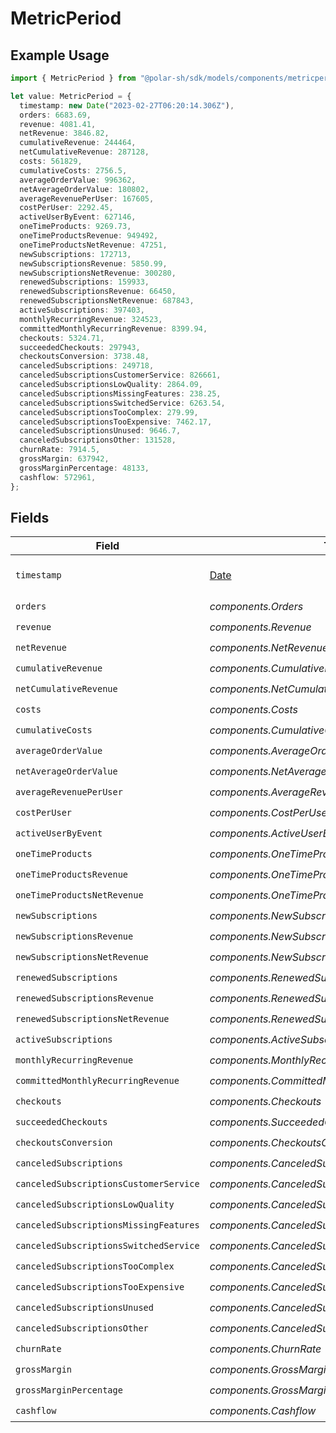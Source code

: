 # MetricPeriod

## Example Usage

```typescript
import { MetricPeriod } from "@polar-sh/sdk/models/components/metricperiod.js";

let value: MetricPeriod = {
  timestamp: new Date("2023-02-27T06:20:14.306Z"),
  orders: 6683.69,
  revenue: 4081.41,
  netRevenue: 3846.82,
  cumulativeRevenue: 244464,
  netCumulativeRevenue: 287128,
  costs: 561829,
  cumulativeCosts: 2756.5,
  averageOrderValue: 996362,
  netAverageOrderValue: 180802,
  averageRevenuePerUser: 167605,
  costPerUser: 2292.45,
  activeUserByEvent: 627146,
  oneTimeProducts: 9269.73,
  oneTimeProductsRevenue: 949492,
  oneTimeProductsNetRevenue: 47251,
  newSubscriptions: 172713,
  newSubscriptionsRevenue: 5850.99,
  newSubscriptionsNetRevenue: 300280,
  renewedSubscriptions: 159933,
  renewedSubscriptionsRevenue: 66450,
  renewedSubscriptionsNetRevenue: 687843,
  activeSubscriptions: 397403,
  monthlyRecurringRevenue: 324523,
  committedMonthlyRecurringRevenue: 8399.94,
  checkouts: 5324.71,
  succeededCheckouts: 297943,
  checkoutsConversion: 3738.48,
  canceledSubscriptions: 249718,
  canceledSubscriptionsCustomerService: 826661,
  canceledSubscriptionsLowQuality: 2864.09,
  canceledSubscriptionsMissingFeatures: 238.25,
  canceledSubscriptionsSwitchedService: 6263.54,
  canceledSubscriptionsTooComplex: 279.99,
  canceledSubscriptionsTooExpensive: 7462.17,
  canceledSubscriptionsUnused: 9646.7,
  canceledSubscriptionsOther: 131528,
  churnRate: 7914.5,
  grossMargin: 637942,
  grossMarginPercentage: 48133,
  cashflow: 572961,
};
```

## Fields

| Field                                                                                         | Type                                                                                          | Required                                                                                      | Description                                                                                   |
| --------------------------------------------------------------------------------------------- | --------------------------------------------------------------------------------------------- | --------------------------------------------------------------------------------------------- | --------------------------------------------------------------------------------------------- |
| `timestamp`                                                                                   | [Date](https://developer.mozilla.org/en-US/docs/Web/JavaScript/Reference/Global_Objects/Date) | :heavy_check_mark:                                                                            | Timestamp of this period data.                                                                |
| `orders`                                                                                      | *components.Orders*                                                                           | :heavy_check_mark:                                                                            | N/A                                                                                           |
| `revenue`                                                                                     | *components.Revenue*                                                                          | :heavy_check_mark:                                                                            | N/A                                                                                           |
| `netRevenue`                                                                                  | *components.NetRevenue*                                                                       | :heavy_check_mark:                                                                            | N/A                                                                                           |
| `cumulativeRevenue`                                                                           | *components.CumulativeRevenue*                                                                | :heavy_check_mark:                                                                            | N/A                                                                                           |
| `netCumulativeRevenue`                                                                        | *components.NetCumulativeRevenue*                                                             | :heavy_check_mark:                                                                            | N/A                                                                                           |
| `costs`                                                                                       | *components.Costs*                                                                            | :heavy_check_mark:                                                                            | N/A                                                                                           |
| `cumulativeCosts`                                                                             | *components.CumulativeCosts*                                                                  | :heavy_check_mark:                                                                            | N/A                                                                                           |
| `averageOrderValue`                                                                           | *components.AverageOrderValue*                                                                | :heavy_check_mark:                                                                            | N/A                                                                                           |
| `netAverageOrderValue`                                                                        | *components.NetAverageOrderValue*                                                             | :heavy_check_mark:                                                                            | N/A                                                                                           |
| `averageRevenuePerUser`                                                                       | *components.AverageRevenuePerUser*                                                            | :heavy_check_mark:                                                                            | N/A                                                                                           |
| `costPerUser`                                                                                 | *components.CostPerUser*                                                                      | :heavy_check_mark:                                                                            | N/A                                                                                           |
| `activeUserByEvent`                                                                           | *components.ActiveUserByEvent*                                                                | :heavy_check_mark:                                                                            | N/A                                                                                           |
| `oneTimeProducts`                                                                             | *components.OneTimeProducts*                                                                  | :heavy_check_mark:                                                                            | N/A                                                                                           |
| `oneTimeProductsRevenue`                                                                      | *components.OneTimeProductsRevenue*                                                           | :heavy_check_mark:                                                                            | N/A                                                                                           |
| `oneTimeProductsNetRevenue`                                                                   | *components.OneTimeProductsNetRevenue*                                                        | :heavy_check_mark:                                                                            | N/A                                                                                           |
| `newSubscriptions`                                                                            | *components.NewSubscriptions*                                                                 | :heavy_check_mark:                                                                            | N/A                                                                                           |
| `newSubscriptionsRevenue`                                                                     | *components.NewSubscriptionsRevenue*                                                          | :heavy_check_mark:                                                                            | N/A                                                                                           |
| `newSubscriptionsNetRevenue`                                                                  | *components.NewSubscriptionsNetRevenue*                                                       | :heavy_check_mark:                                                                            | N/A                                                                                           |
| `renewedSubscriptions`                                                                        | *components.RenewedSubscriptions*                                                             | :heavy_check_mark:                                                                            | N/A                                                                                           |
| `renewedSubscriptionsRevenue`                                                                 | *components.RenewedSubscriptionsRevenue*                                                      | :heavy_check_mark:                                                                            | N/A                                                                                           |
| `renewedSubscriptionsNetRevenue`                                                              | *components.RenewedSubscriptionsNetRevenue*                                                   | :heavy_check_mark:                                                                            | N/A                                                                                           |
| `activeSubscriptions`                                                                         | *components.ActiveSubscriptions*                                                              | :heavy_check_mark:                                                                            | N/A                                                                                           |
| `monthlyRecurringRevenue`                                                                     | *components.MonthlyRecurringRevenue*                                                          | :heavy_check_mark:                                                                            | N/A                                                                                           |
| `committedMonthlyRecurringRevenue`                                                            | *components.CommittedMonthlyRecurringRevenue*                                                 | :heavy_check_mark:                                                                            | N/A                                                                                           |
| `checkouts`                                                                                   | *components.Checkouts*                                                                        | :heavy_check_mark:                                                                            | N/A                                                                                           |
| `succeededCheckouts`                                                                          | *components.SucceededCheckouts*                                                               | :heavy_check_mark:                                                                            | N/A                                                                                           |
| `checkoutsConversion`                                                                         | *components.CheckoutsConversion*                                                              | :heavy_check_mark:                                                                            | N/A                                                                                           |
| `canceledSubscriptions`                                                                       | *components.CanceledSubscriptions*                                                            | :heavy_check_mark:                                                                            | N/A                                                                                           |
| `canceledSubscriptionsCustomerService`                                                        | *components.CanceledSubscriptionsCustomerService*                                             | :heavy_check_mark:                                                                            | N/A                                                                                           |
| `canceledSubscriptionsLowQuality`                                                             | *components.CanceledSubscriptionsLowQuality*                                                  | :heavy_check_mark:                                                                            | N/A                                                                                           |
| `canceledSubscriptionsMissingFeatures`                                                        | *components.CanceledSubscriptionsMissingFeatures*                                             | :heavy_check_mark:                                                                            | N/A                                                                                           |
| `canceledSubscriptionsSwitchedService`                                                        | *components.CanceledSubscriptionsSwitchedService*                                             | :heavy_check_mark:                                                                            | N/A                                                                                           |
| `canceledSubscriptionsTooComplex`                                                             | *components.CanceledSubscriptionsTooComplex*                                                  | :heavy_check_mark:                                                                            | N/A                                                                                           |
| `canceledSubscriptionsTooExpensive`                                                           | *components.CanceledSubscriptionsTooExpensive*                                                | :heavy_check_mark:                                                                            | N/A                                                                                           |
| `canceledSubscriptionsUnused`                                                                 | *components.CanceledSubscriptionsUnused*                                                      | :heavy_check_mark:                                                                            | N/A                                                                                           |
| `canceledSubscriptionsOther`                                                                  | *components.CanceledSubscriptionsOther*                                                       | :heavy_check_mark:                                                                            | N/A                                                                                           |
| `churnRate`                                                                                   | *components.ChurnRate*                                                                        | :heavy_check_mark:                                                                            | N/A                                                                                           |
| `grossMargin`                                                                                 | *components.GrossMargin*                                                                      | :heavy_check_mark:                                                                            | N/A                                                                                           |
| `grossMarginPercentage`                                                                       | *components.GrossMarginPercentage*                                                            | :heavy_check_mark:                                                                            | N/A                                                                                           |
| `cashflow`                                                                                    | *components.Cashflow*                                                                         | :heavy_check_mark:                                                                            | N/A                                                                                           |